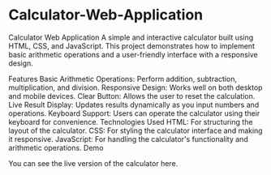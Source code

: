 # Calculator-Web-Application
Calculator Web Application
A simple and interactive calculator built using HTML, CSS, and JavaScript. This project demonstrates how to implement basic arithmetic operations and a user-friendly interface with a responsive design.

Features
Basic Arithmetic Operations: Perform addition, subtraction, multiplication, and division.
Responsive Design: Works well on both desktop and mobile devices.
Clear Button: Allows the user to reset the calculation.
Live Result Display: Updates results dynamically as you input numbers and operations.
Keyboard Support: Users can operate the calculator using their keyboard for convenience.
Technologies Used
HTML: For structuring the layout of the calculator.
CSS: For styling the calculator interface and making it responsive.
JavaScript: For handling the calculator's functionality and arithmetic operations.
Demo

You can see the live version of the calculator here.